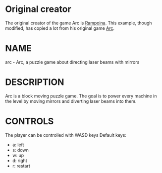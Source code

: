 # Original creator
The original creator of the game Arc is [Rampoina](https://git.libregaming.org/Rampoina).
This example, though modified, has copied a lot from his original game [Arc](https://git.libregaming.org/Rampoina/Arc).

# NAME
arc - Arc, a puzzle game about directing laser beams with mirrors

# DESCRIPTION
Arc is a block moving puzzle game. The goal is to power every machine in the level by moving mirrors and diverting laser beams into them.

# CONTROLS
The player can be controlled with WASD keys
Default keys:

* a: left
* s: down
* w: up
* d: right
* r: restart